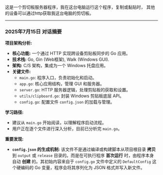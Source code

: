 这是一个剪切板服务器程序，我在这台电脑运行这个程序，复制或黏贴时，
其他的设备可以通过http获取我这台电脑的剪切板。

---

### 2025年7月15日 对话摘要

**项目架构分析:**

*   **核心功能:** 一个通过 HTTP 实现跨设备剪贴板同步的 Go 应用。
*   **技术栈:** Go, Gin (Web框架), Walk (Windows GUI).
*   **架构:** C/S 架构，集成为一个 Windows 托盘应用。
*   **关键文件:**
    *   `main.go`: 程序入口，负责初始化和启动。
    *   `app.go`: 核心应用结构，管理 GUI 和服务器。
    *   `server.go`: HTTP 服务器逻辑，处理剪贴板的获取和设置。
    *   `utils/clipboard.go`: 封装 Windows 剪贴板底层 API。
    *   `config.go`: 配置文件 `config.json` 的加载与管理。

**学习路径:**

*   建议从 `main.go` 开始阅读，以理解程序启动流程。
*   用户正在逐个文件进行深入分析，目前已分析完 `main.go`。

**重要发现:**

*   **`config.json` 的生成机制:** 该文件不是通过编译或构建脚本从项目根目录 **拷贝** 到 `output` 或 `release` 目录的。而是在可执行程序 **首次运行** 时，由程序本身自动 **创建** 的。其初始内容来自于 `config.go` 文件中定义的 `DefaultConfig` 这个硬编码的 Go 变量，程序会将其序列化为 JSON 格式并写入新文件。